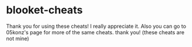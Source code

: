 # blooket-cheats
Thank you for using these cheats! I really appreciate it. Also you can go to 05konz's page for more of the same cheats. thank you!
(these cheats are not mine)
